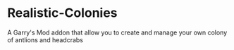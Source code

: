Realistic-Colonies
==================

A Garry's Mod addon that allow you to create and manage your own colony of antlions and headcrabs